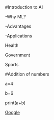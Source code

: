 #Introduction to AI

-Why ML?

-Advantages

-Applications 

Health 

Government 

Sports 

#Addition of numbers

a=4

b=6

print(a+b)


[Google](https://www.amazon.in/)


